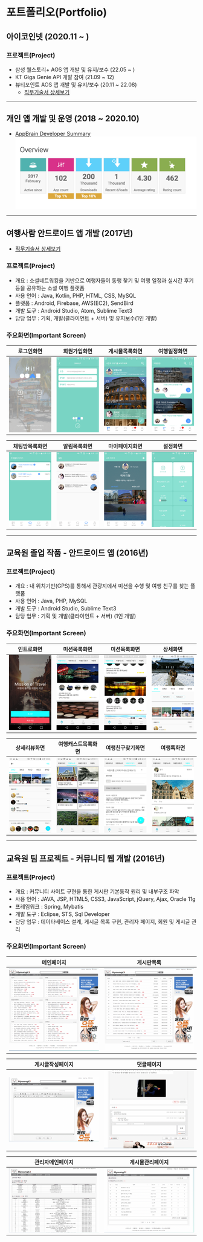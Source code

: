 # 포트폴리오(Portfolio)
## 아이코인넷 (2020.11 ~  )

### 프로젝트(Project)
- 삼성 웰스토리+ AOS 앱 개발 및 유지/보수 (22.05 ~ )
- KT Giga Genie API 개발 참여 (21.09 ~ 12)
- 뷰티포인트 AOS 앱 개발 및 유지/보수 (20.11 ~ 22.08)
   - [직무기술서 상세보기](https://github.com/DevPark0422/career-description-beautypoint/blob/main/README.md)

---
## 개인 앱 개발 및 운영 (2018 ~ 2020.10)
- [AppBrain Developer Summary](https://www.appbrain.com/dev/86GRAM/)
![AppBrain](/images/20210905_app_ranking.png)

---

## 여행사람 안드로이드 앱 개발 (2017년)
- [직무기술서 상세보기](https://github.com/DevPark0422/career-description-travelzoo/blob/main/README.md)
### 프로젝트(Project)
- 개요 : 소셜네트워킹을 기반으로 여행자들이 동행 찾기 및 여행 일정과 실시간 후기 등을 공유하는 소셜 여행 플랫폼
- 사용 언어 : Java, Kotlin, PHP, HTML, CSS, MySQL
- 플랫폼 : Android, Firebase, AWS(EC2), SendBird
- 개발 도구 : Android Studio, Atom, Sublime Text3
- 담당 업무 : 기획, 개발(클라이언트 + 서버) 및 유지보수(1인 개발)
### 주요화면(Important Screen)
<!--| 게시물작성 | 여행일정등록(채팅방생성) | 채팅 | 훑어보기 |
| ----- | ---- | ----- | ---- |
|![여행사람 글쓰기](https://github.com/DevPark0422/career-description-travelzoo/blob/main/images/01_feed_write.gif)| ![여행사람 여행일정 등록](https://github.com/DevPark0422/career-description-travelzoo/blob/main/images/02_create_chat.gif) |![여행사람 채팅](https://github.com/DevPark0422/career-description-travelzoo/blob/main/images/03_chating.gif)| ![여행사람 전체보기](https://github.com/DevPark0422/career-description-travelzoo/blob/main/images/04_comment.gif) | -->

| 로그인화면 | 회원가입화면 | 게시물목록화면 | 여행일정화면 |
| ----- | ---- | ----- | ---- |
| ![로그인화면](https://github.com/DevPark0422/career-description-travelzoo/blob/main/images/01_login.png) | ![회원가입화면](https://github.com/DevPark0422/career-description-travelzoo/blob/main/images/02_signup.png) | ![게시물화면](https://github.com/DevPark0422/career-description-travelzoo/blob/main/images/03_feed.png) | ![여행일정화면](https://github.com/DevPark0422/career-description-travelzoo/blob/main/images/04_list.png) |

| 채팅방목록화면 | 알림목록화면 | 마이페이지화면 | 설정화면 |
| ----- | ---- | ----- | ---- |
| ![채팅방목록화면](https://github.com/DevPark0422/career-description-travelzoo/blob/main/images/05_chat.png) | ![알림목록화면](https://github.com/DevPark0422/career-description-travelzoo/blob/main/images/06_notice.png) | ![마이페이지화면](https://github.com/DevPark0422/career-description-travelzoo/blob/main/images/07_mypage.png) | ![설정화면](https://github.com/DevPark0422/career-description-travelzoo/blob/main/images/08_setting.png) |

---

## 교육원 졸업 작품 - 안드로이드 앱 (2016년)
### 프로젝트(Project)
- 개요 : 내 위치기반(GPS)를 통해서 관광지에서 미션을 수행 및 여행 친구를 찾는 플랫폼
- 사용 언어 : Java, PHP, MySQL
- 개발 도구 : Android Studio, Sublime Text3
- 담당 업무 : 기획 및 개발(클라이언트 + 서버) (1인 개발)

### 주요화면(Important Screen)
| 인트로화면 | 미션목록화면  | 미션목록화면 | 상세화면 |
| ----- | ---- | ----- | ---- |
| ![인트로화면](/images/2016_app_01.png) | ![미션목록](/images/2016_app_02.png) | ![미션목록](/images/2016_app_05.png) | ![미션상세](/images/2016_app_03.png) |

| 상세리뷰화면 | 여행캐스트목록화면 | 여행친구찾기화면 | 여행톡화면 |
| ----- | ---- | ----- | ---- |
| ![미션상세댓글](/images/2016_app_04.png) | ![캐스트목록](/images/2016_app_06.png) | ![여행친구찾기](/images/2016_app_07.png) | ![여행톡](/images/2016_app_08.png) |
---

## 교육원 팀 프로젝트 - 커뮤니티 웹 개발 (2016년)
### 프로젝트(Project)
- 개요 : 커뮤니티 사이트 구현을 통한 게시판 기본동작 원리 및 내부구조 파악
- 사용 언어 : JAVA, JSP, HTML5, CSS3, JavaScript, jQuery, Ajax, Oracle 11g  
- 프레임워크 : Spring, Mybatis
- 개발 도구 : Eclipse, STS, Sql Developer
- 담당 업무 : 데이타베이스 설계, 게시글 목록 구현, 관리자 페이지, 회원 및 게시글 관리

### 주요화면(Important Screen)
| 메인페이지 | 게시판목록 |
| ----- |  ----- | 
|![웹 메인페이지](/images/2016_web_01.png)|![웹 게시판목록](/images/2016_web_02.png) |

| 게시글작성페이지 | 댓글페이지 |
| ----- |  ----- | 
|![웹 게시글작성](/images/2016_web_03.png)|![웹 댓글목록](/images/2016_web_04.png) |

| 관리자메인페이지 | 게시물관리페이지 |
| ----- |  ----- | 
|![웹 관리자페이지](/images/2016_web_05.png)|![웹 게시물관리페이지](/images/2016_web_06.png) |
